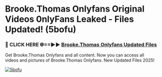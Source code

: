 # Brooke.Thomas Onlyfans Original Videos 0nlyFans Leaked - Files Updated! (5bofu)

<h3>🔴 CLICK HERE 🌐==►► <a href="https://tinyurl.com/ehrbuxhb" rel="nofollow">Brooke.Thomas Onlyfans Updated Files</a></h3>

Get Brooke.Thomas Onlyfans and all content. Now you can access all videos and pictures of Brooke.Thomas Onlyfans. New Updated Files 2025!

[![5bofu](https://i.imgur.com/lVYEuWS.gif)](https://tinyurl.com/ehrbuxhb)
